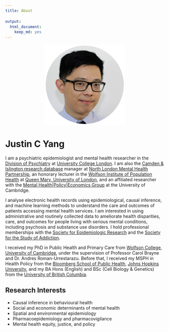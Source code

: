 ```yaml
---
title: About

output:
  html_document:
    keep_md: yes
---
```

<div id = "profile"><center><img src="profile_circle.png" alt="Headshot of Justin C Yang" alt="Justin C Yang, PhD" /></center></div>

# Justin C Yang 

I am a psychiatric epidemiologist and mental health researcher in the [Division of Psychiatry](https://www.ucl.ac.uk/psychiatry) at [University College London](https://www.ucl.ac.uk). I am also the [Camden & Islington research database](https://www.northlondonmentalhealth.nhs.uk/ci-research-database-) manager at [North London Mental Health Partnership](https://www.candi.nhs.uk), an honorary lecturer in the [Wolfson Institute of Population Health](https://www.qmul.ac.uk/wiph) at [Queen Mary, University of London](https://www.qmul.ac.uk), and an affiliated researcher with the [Mental Health|Policy|Economics Group](https://www.mentalhealthpolicyeconomicsgroup.com) at the University of Cambridge. 

I analyse electronic health records using epidemiological, causal inference, and machine learning methods to understand the care and outcomes of patients accessing mental health services. I am interested in using administrative and routinely collected data to ameliorate health disparities, care, and outcomes for people living with serious mental conditions, including psychosis and substance use disorders. I hold professional memberships with the [Society for Epidemiologic Research](https://epiresearch.org) and the [Society for the Study of Addiction](https://www.addiction-ssa.org).

I received my PhD in Public Health and Primary Care from [Wolfson College](https://www.wolfson.cam.ac.uk), [University of Cambridge](https://www.cam.ac.uk), under the supervision of Professor Carol Brayne and Dr. Andres Roman-Urrestarazu. Before that, I received my MSPH in Health Policy from the [Bloomberg School of Public Health](https://publichealth.jhu.edu), [Johns Hopkins University](https://www.jhu.edu), and my BA Hons (English) and BSc (Cell Biology & Genetics) from the [University of British Columbia](https://www.ubc.ca).

## Research Interests
- Causal inference in behavioural health
- Social and economic determinants of mental health
- Spatial and environmental epidemiology
- Pharmacoepidemiology and pharmacovigilance
- Mental health equity, justice, and policy

<center>
<a href = "/cv/cv.pdf" aria-label="CV of Justin C Yang"><i class="ai ai-cv fa-3x"></i></a> 
</center>
